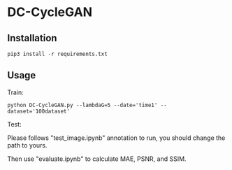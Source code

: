 # DC-CycleGAN


## Installation
```
pip3 install -r requirements.txt
```

## Usage
Train:
```
python DC-CycleGAN.py --lambdaG=5 --date='time1' --dataset='100dataset'
```

Test:

Please follows "test_image.ipynb" annotation to run, you should change the path to yours.

Then use "evaluate.ipynb" to calculate MAE, PSNR, and SSIM.
